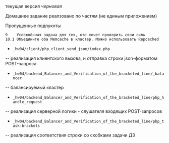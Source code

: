 текущая версия *черновая*

Домашнее задание реалзовано по частям (не единым приложением)

Пропущенные подпукнты
```
9    Усложнённая задача для тех, кто хочет проверить свои силы
10.1 Объедините оба Memcache в кластер. Можно использовать Repcached
```



* `_hw04/client/php_client_send_json/index.php`

-- реализация клиентского вызова, и отправка строки json-форматом POST-запроса

* `_hw04/backend_Balancer_and_Verification_of_the_bracketed_line/_balancer`

-- балансируемый кластер

* `_hw04/backend_Balancer_and_Verification_of_the_bracketed_line/php_handle_request`

-- реализация серверной логики - слушателя входящих POST-запросов

* `_hw04/backend_Balancer_and_Verification_of_the_bracketed_line/php_task-brackets`

-- реализация соответствия строки со скобками задачи ДЗ
